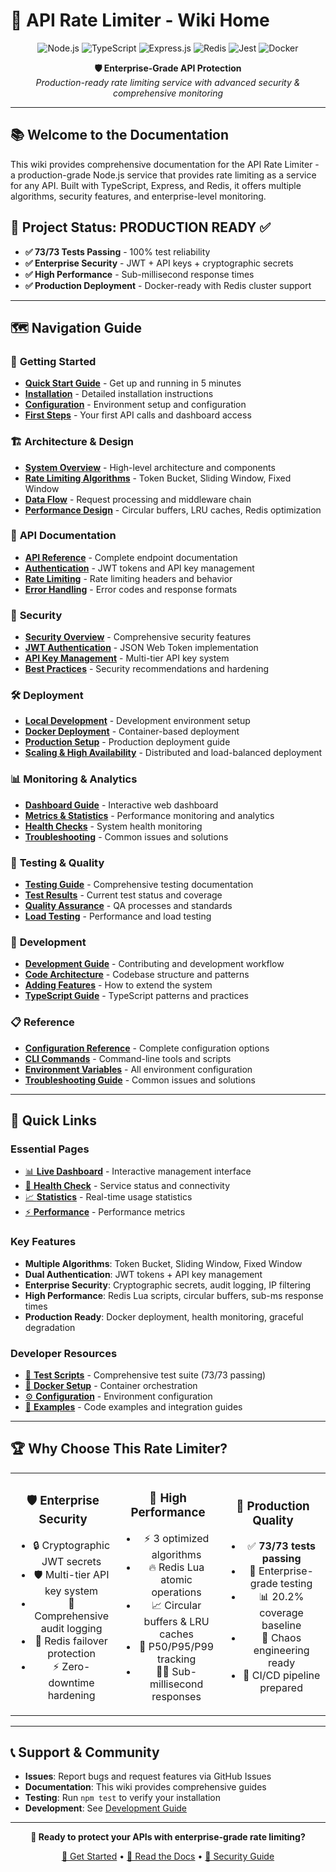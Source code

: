 # 🚀 API Rate Limiter - Wiki Home

<div align="center">

![Node.js](https://img.shields.io/badge/Node.js-339933?style=for-the-badge&logo=nodedotjs&logoColor=white)
![TypeScript](https://img.shields.io/badge/TypeScript-007ACC?style=for-the-badge&logo=typescript&logoColor=white)
![Express.js](https://img.shields.io/badge/Express.js-000000?style=for-the-badge&logo=express&logoColor=white)
![Redis](https://img.shields.io/badge/Redis-DC382D?style=for-the-badge&logo=redis&logoColor=white)
![Jest](https://img.shields.io/badge/Jest-C21325?style=for-the-badge&logo=jest&logoColor=white)
![Docker](https://img.shields.io/badge/Docker-2496ED?style=for-the-badge&logo=docker&logoColor=white)

**🛡️ Enterprise-Grade API Protection**  
*Production-ready rate limiting service with advanced security & comprehensive monitoring*

</div>

---

## 📚 Welcome to the Documentation

This wiki provides comprehensive documentation for the API Rate Limiter - a production-grade Node.js service that provides rate limiting as a service for any API. Built with TypeScript, Express, and Redis, it offers multiple algorithms, security features, and enterprise-level monitoring.

## 🎯 Project Status: **PRODUCTION READY** ✅

- **✅ 73/73 Tests Passing** - 100% test reliability
- **✅ Enterprise Security** - JWT + API keys + cryptographic secrets
- **✅ High Performance** - Sub-millisecond response times
- **✅ Production Deployment** - Docker-ready with Redis cluster support

---

## 🗺️ Navigation Guide

### 🚀 **Getting Started**
- **[Quick Start Guide](./Getting-Started/Quick-Start.md)** - Get up and running in 5 minutes
- **[Installation](./Getting-Started/Installation.md)** - Detailed installation instructions
- **[Configuration](./Getting-Started/Configuration.md)** - Environment setup and configuration
- **[First Steps](./Getting-Started/First-Steps.md)** - Your first API calls and dashboard access

### 🏗️ **Architecture & Design**
- **[System Overview](./Architecture/System-Overview.md)** - High-level architecture and components
- **[Rate Limiting Algorithms](./Architecture/Rate-Limiting-Algorithms.md)** - Token Bucket, Sliding Window, Fixed Window
- **[Data Flow](./Architecture/Data-Flow.md)** - Request processing and middleware chain
- **[Performance Design](./Architecture/Performance-Design.md)** - Circular buffers, LRU caches, Redis optimization

### 📖 **API Documentation**
- **[API Reference](./API/API-Reference.md)** - Complete endpoint documentation
- **[Authentication](./API/Authentication.md)** - JWT tokens and API key management
- **[Rate Limiting](./API/Rate-Limiting.md)** - Rate limiting headers and behavior
- **[Error Handling](./API/Error-Handling.md)** - Error codes and response formats

### 🔐 **Security**
- **[Security Overview](./Security/Security-Overview.md)** - Comprehensive security features
- **[JWT Authentication](./Security/JWT-Authentication.md)** - JSON Web Token implementation
- **[API Key Management](./Security/API-Key-Management.md)** - Multi-tier API key system
- **[Best Practices](./Security/Best-Practices.md)** - Security recommendations and hardening

### 🛠️ **Deployment**
- **[Local Development](./Deployment/Local-Development.md)** - Development environment setup
- **[Docker Deployment](./Deployment/Docker-Deployment.md)** - Container-based deployment
- **[Production Setup](./Deployment/Production-Setup.md)** - Production deployment guide
- **[Scaling & High Availability](./Deployment/Scaling.md)** - Distributed and load-balanced deployment

### 📊 **Monitoring & Analytics**
- **[Dashboard Guide](./Monitoring/Dashboard-Guide.md)** - Interactive web dashboard
- **[Metrics & Statistics](./Monitoring/Metrics.md)** - Performance monitoring and analytics
- **[Health Checks](./Monitoring/Health-Checks.md)** - System health monitoring
- **[Troubleshooting](./Monitoring/Troubleshooting.md)** - Common issues and solutions

### 🧪 **Testing & Quality**
- **[Testing Guide](./Testing/Testing-Guide.md)** - Comprehensive testing documentation
- **[Test Results](./Testing/Test-Results.md)** - Current test status and coverage
- **[Quality Assurance](./Testing/Quality-Assurance.md)** - QA processes and standards
- **[Load Testing](./Testing/Load-Testing.md)** - Performance and load testing

### 🔧 **Development**
- **[Development Guide](./Development/Development-Guide.md)** - Contributing and development workflow
- **[Code Architecture](./Development/Code-Architecture.md)** - Codebase structure and patterns
- **[Adding Features](./Development/Adding-Features.md)** - How to extend the system
- **[TypeScript Guide](./Development/TypeScript-Guide.md)** - TypeScript patterns and practices

### 📋 **Reference**
- **[Configuration Reference](./Reference/Configuration-Reference.md)** - Complete configuration options
- **[CLI Commands](./Reference/CLI-Commands.md)** - Command-line tools and scripts
- **[Environment Variables](./Reference/Environment-Variables.md)** - All environment configuration
- **[Troubleshooting Guide](./Reference/Troubleshooting-Guide.md)** - Common issues and solutions

---

## 🎯 Quick Links

### Essential Pages
- [📊 **Live Dashboard**](http://localhost:3000/dashboard) - Interactive management interface
- [🏥 **Health Check**](http://localhost:3000/health) - Service status and connectivity
- [📈 **Statistics**](http://localhost:3000/stats) - Real-time usage statistics
- [⚡ **Performance**](http://localhost:3000/performance) - Performance metrics

### Key Features
- **Multiple Algorithms**: Token Bucket, Sliding Window, Fixed Window
- **Dual Authentication**: JWT tokens + API key management
- **Enterprise Security**: Cryptographic secrets, audit logging, IP filtering
- **High Performance**: Redis Lua scripts, circular buffers, sub-ms response times
- **Production Ready**: Docker deployment, health monitoring, graceful degradation

### Developer Resources
- [🧪 **Test Scripts**](../tests/) - Comprehensive test suite (73/73 passing)
- [🐳 **Docker Setup**](../../docker-compose.yml) - Container orchestration
- [⚙️ **Configuration**](../../.env) - Environment configuration
- [📝 **Examples**](../examples/) - Code examples and integration guides

---

## 🏆 Why Choose This Rate Limiter?

<table>
<tr>
<td width="33%" align="center">

### 🛡️ **Enterprise Security**
- 🔒 Cryptographic JWT secrets
- 🛡️ Multi-tier API key system  
- 📝 Comprehensive audit logging
- 🔄 Redis failover protection
- ⚡ Zero-downtime hardening

</td>
<td width="33%" align="center">

### 🚀 **High Performance**
- ⚡ 3 optimized algorithms
- 🔥 Redis Lua atomic operations
- 📈 Circular buffers & LRU caches  
- 🎯 P50/P95/P99 tracking
- 🏃‍♂️ Sub-millisecond responses

</td>
<td width="33%" align="center">

### 🧪 **Production Quality**
- ✅ **73/73 tests passing**
- 🎯 Enterprise-grade testing
- 📊 20.2% coverage baseline
- 🔬 Chaos engineering ready
- 🚀 CI/CD pipeline prepared

</td>
</tr>
</table>

---

## 📞 Support & Community

- **Issues**: Report bugs and request features via GitHub Issues
- **Documentation**: This wiki provides comprehensive guides
- **Testing**: Run `npm test` to verify your installation
- **Development**: See [Development Guide](./Development/Development-Guide.md)

---

<div align="center">

**🎉 Ready to protect your APIs with enterprise-grade rate limiting?**

[🚀 Get Started](./Getting-Started/Quick-Start.md) • [📖 Read the Docs](./API/API-Reference.md) • [🔐 Security Guide](./Security/Security-Overview.md)

</div>
